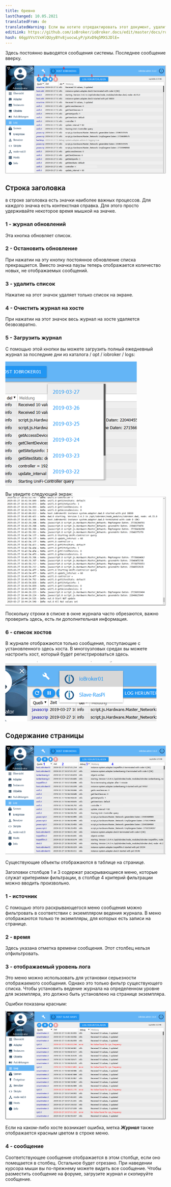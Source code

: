 ```yaml
---
title: бревно
lastChanged: 10.05.2021
translatedFrom: de
translatedWarning: Если вы хотите отредактировать этот документ, удалите поле «translationFrom», в противном случае этот документ будет снова автоматически переведен
editLink: https://github.com/ioBroker/ioBroker.docs/edit/master/docs/ru/admin/log.md
hash: 66gpVVstVxHlQUyyBYv8juocwLyP/pXvD9q5MXSJDlE=
---
```

Здесь постоянно выводятся сообщения системы. Последнее сообщение вверху.

![Страница журнала](../../de/admin/media/ADMIN_Log_numbers.png)

## Строка заголовка
в строке заголовка есть значки наиболее важных процессов. Для каждого значка есть контекстная справка. Для этого просто удерживайте некоторое время мышкой на значке.

### 1 - журнал обновлений
Эта кнопка обновляет список.

### 2 - Остановить обновление
При нажатии на эту кнопку постоянное обновление списка прекращается.
Вместо значка паузы теперь отображается количество новых, не отображаемых сообщений.

### 3 - удалить список
Нажатие на этот значок удаляет только список на экране.

### 4 - Очистить журнал на хосте
При нажатии на этот значок весь журнал на хосте удаляется безвозвратно.

### 5 - Загрузить журнал
С помощью этой кнопки вы можете загрузить полный ежедневный журнал за последние дни из каталога / opt / iobroker / logs:

![Загрузка журнала](../../de/admin/media/ADMIN_Log_download.png)

Вы увидите следующий экран: ![полный журнал](../../de/admin/media/ADMIN_Log_download02.png)

Поскольку строки в списке в окне журнала часто обрезаются, важно проверить здесь, есть ли дополнительная информация.

### 6 - список хостов
В журнале отображаются только сообщения, поступающие с установленного здесь хоста. В многоузловых средах вы можете настроить хост, который будет регистрироваться здесь.

![Хозяева](../../de/admin/media/ADMIN_Log_hosts.png)

## Содержание страницы
![Хозяева](../../de/admin/media/ADMIN_Log_numbers02.png)

Существующие объекты отображаются в таблице на странице.

Заголовки столбцов 1 и 3 содержат раскрывающиеся меню, которые служат критериями фильтрации, в столбце 4 критерий фильтрации можно вводить произвольно.

### 1 - источник
С помощью этого раскрывающегося меню сообщения можно фильтровать в соответствии с экземпляром ведения журнала. В меню отображаются только те экземпляры, для которых есть записи на странице.

### 2 - время
Здесь указана отметка времени сообщения. Этот столбец нельзя отфильтровать.

### 3 - отображаемый уровень лога
Это меню можно использовать для установки серьезности отображаемого сообщения. Однако это только фильтр существующего списка.
Чтобы установить ведение журнала на определенном уровне для экземпляра, это должно быть установлено на странице экземпляра.

Ошибки показаны красным:

![Ошибка](../../de/admin/media/ADMIN_Log02_error.png)

Если на каком-либо хосте возникает ошибка, метка ***Журнал*** также отображается красным цветом в строке меню.

### 4 - сообщение
Соответствующее сообщение отображается в этом столбце, если оно помещается в столбец.
Остальное будет отрезано. При наведении курсора мыши вы по-прежнему можете видеть все сообщение.
Чтобы разместить сообщение на форуме, загрузите журнал и скопируйте сообщение.